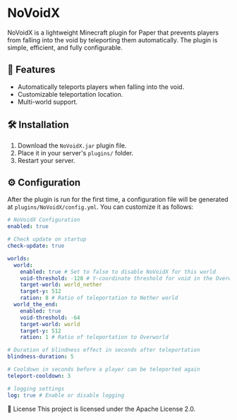 # NoVoidX

NoVoidX is a lightweight Minecraft plugin for Paper that prevents players from falling into the void by teleporting them automatically. The plugin is simple, efficient, and fully configurable.

## 🧩 Features

- Automatically teleports players when falling into the void.
- Customizable teleportation location.
- Multi-world support.

## 🛠 Installation

1. Download the `NoVoidX.jar` plugin file.
2. Place it in your server's `plugins/` folder.
3. Restart your server.

## ⚙️ Configuration

After the plugin is run for the first time, a configuration file will be generated at `plugins/NoVoidX/config.yml`. You can customize it as follows:

```yaml
# NoVoidX Configuration
enabled: true

# Check update on startup
check-update: true

worlds:
  world:
    enabled: true # Set to false to disable NoVoidX for this world
    void-threshold: -128 # Y-coordinate threshold for void in the Overworld
    target-world: world_nether
    target-y: 512
    ration: 8 # Ratio of teleportation to Nether world
  world_the_end:
    enabled: true
    void-threshold: -64
    target-world: world
    target-y: 512
    ration: 1 # Ratio of teleportation to Overworld

# Duration of blindness effect in seconds after teleportation
blindness-duration: 5

# Cooldown in seconds before a player can be teleported again
teleport-cooldown: 3

# logging settings
log: true # Enable or disable logging
```

📄 License
This project is licensed under the Apache License 2.0.